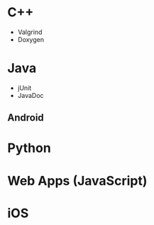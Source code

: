 # C++

* Valgrind
* Doxygen

# Java

* jUnit
* JavaDoc

## Android

# Python

# Web Apps (JavaScript)

# iOS

